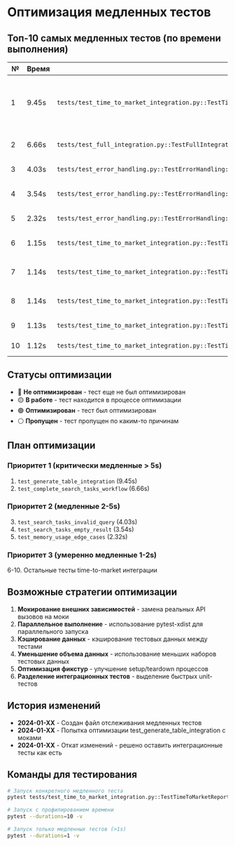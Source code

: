 # Оптимизация медленных тестов

## Топ-10 самых медленных тестов (по времени выполнения)

| № | Время | Тест | Статус | Примечания |
|---|-------|------|--------|------------|
| 1 | 9.45s | `tests/test_time_to_market_integration.py::TestTimeToMarketReportIntegration::test_generate_table_integration` | ⚪ Откачен | Интеграционный тест генерации таблиц - откачен к исходному состоянию |
| 2 | 6.66s | `tests/test_full_integration.py::TestFullIntegration::test_complete_search_tasks_workflow` | 🔴 Не оптимизирован | Полный workflow поиска задач |
| 3 | 4.03s | `tests/test_error_handling.py::TestErrorHandling::test_search_tasks_invalid_query` | 🔴 Не оптимизирован | Тест обработки ошибок поиска |
| 4 | 3.54s | `tests/test_error_handling.py::TestErrorHandling::test_search_tasks_empty_result` | 🔴 Не оптимизирован | Тест пустых результатов поиска |
| 5 | 2.32s | `tests/test_error_handling.py::TestErrorHandling::test_memory_usage_edge_cases` | 🔴 Не оптимизирован | Тест граничных случаев памяти |
| 6 | 1.15s | `tests/test_time_to_market_integration.py::TestTimeToMarketReportIntegration::test_full_workflow_author_grouping` | 🔴 Не оптимизирован | Workflow группировки по авторам |
| 7 | 1.14s | `tests/test_time_to_market_integration.py::TestTimeToMarketReportIntegration::test_error_handling_integration` | 🔴 Не оптимизирован | Интеграционный тест обработки ошибок |
| 8 | 1.14s | `tests/test_time_to_market_integration.py::TestTimeToMarketReportIntegration::test_generate_csv_integration` | 🔴 Не оптимизирован | Интеграционный тест генерации CSV |
| 9 | 1.13s | `tests/test_time_to_market_integration.py::TestTimeToMarketReportIntegration::test_context_manager_cleanup` | 🔴 Не оптимизирован | Тест очистки контекста |
| 10 | 1.12s | `tests/test_time_to_market_integration.py::TestTimeToMarketReportIntegration::test_different_report_types` | 🔴 Не оптимизирован | Тест разных типов отчетов |

## Статусы оптимизации

- 🔴 **Не оптимизирован** - тест еще не был оптимизирован
- 🟡 **В работе** - тест находится в процессе оптимизации
- 🟢 **Оптимизирован** - тест был оптимизирован
- ⚪ **Пропущен** - тест пропущен по каким-то причинам

## План оптимизации

### Приоритет 1 (критически медленные > 5s)
1. `test_generate_table_integration` (9.45s)
2. `test_complete_search_tasks_workflow` (6.66s)

### Приоритет 2 (медленные 2-5s)
3. `test_search_tasks_invalid_query` (4.03s)
4. `test_search_tasks_empty_result` (3.54s)
5. `test_memory_usage_edge_cases` (2.32s)

### Приоритет 3 (умеренно медленные 1-2s)
6-10. Остальные тесты time-to-market интеграции

## Возможные стратегии оптимизации

1. **Мокирование внешних зависимостей** - замена реальных API вызовов на моки
2. **Параллельное выполнение** - использование pytest-xdist для параллельного запуска
3. **Кэширование данных** - кэширование тестовых данных между тестами
4. **Уменьшение объема данных** - использование меньших наборов тестовых данных
5. **Оптимизация фикстур** - улучшение setup/teardown процессов
6. **Разделение интеграционных тестов** - выделение быстрых unit-тестов

## История изменений

- **2024-01-XX** - Создан файл отслеживания медленных тестов
- **2024-01-XX** - Попытка оптимизации test_generate_table_integration с моками
- **2024-01-XX** - Откат изменений - решено оставить интеграционные тесты как есть

## Команды для тестирования

```bash
# Запуск конкретного медленного теста
pytest tests/test_time_to_market_integration.py::TestTimeToMarketReportIntegration::test_generate_table_integration -v

# Запуск с профилированием времени
pytest --durations=10 -v

# Запуск только медленных тестов (>1s)
pytest --durations=1 -v
```
